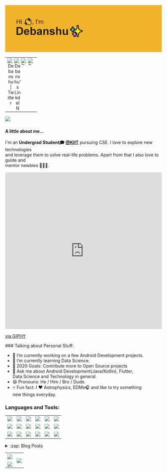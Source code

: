 <img src="https://github.com/Debanshu777/Debanshu777/blob/main/banner.png"/>
<table>
    <tr>
    <td  align="center">
        <a href="https://twitter.com/DattaDebanshu">
        <img align="left" alt="Debanshu | Twitter" width="22px" src="https://cdn.jsdelivr.net/npm/simple-icons@v3/icons/twitter.svg" />
        </a>
        <a href="https://www.linkedin.com/in/debanshu-datta-483376169/">
        <img align="left" alt="Debanshu's LinkdeIN" width="22px" src="https://cdn.jsdelivr.net/npm/simple-icons@v3/icons/linkedin.svg" />
        </a>
        <a href="https://www.instagram.com/debanshu.datta">
        <img align="left" alt="Debanshu's Instagram" width="22px" height="22px" src="https://cdn.jsdelivr.net/npm/simple-icons@v3/icons/instagram.svg" />
        </a>
        <a href="https://medium.com/@debanshudatta123">
        <img align="left" alt="Debanshu's Instagram" width="22px" height="22px" src="https://simpleicons.org/icons/medium.svg" />
        </a>
    </td>
    <tr>
</table>

<img src="https://komarev.com/ghpvc/?username=Debanshu777&style=flat-square"/>

#### A little about me...  
I'm an **Undergrad Student🎓 [@KIIT](https://kiit.ac.in/)** pursuing CSE. I love to explore new technologies<br>
and leverage them to solve real-life problems. Apart from that I also love to guide and <br>
mentor newbies 👨🏻‍💻.


<div style="width:100%;height:0;padding-bottom:100%;position:relative;">
    <iframe src="https://giphy.com/embed/26DoiqmYcxgFICb3G" width="100%" height="100%" style="position:absolute" frameBorder="0" class="giphy-embed" allowFullScreen>
    </iframe>
</div>
<p>
    <a href="https://giphy.com/gifs/art-loop-trippy-26DoiqmYcxgFICb3G">via GIPHY
    </a>
</p>
### Talking about Personal Stuff:

- 🔭 I’m currently working on a few Android Development projects.
- 🌱 I’m currently learning Data Science.
- 🥅 2020 Goals: Contribute more to Open Source projects
- 💬 Ask me about Android Development(Java/Kotlin), Flutter,<br>
     Data Science and Technology in general.
- 😄 Pronouns: He / Him / Bro / Dude.
- ⚡ Fun fact: I ❤️ Astrophysics, EDMs🎧 and like to try something <br>
    new things everyday. 

### Languages and Tools:
<table border="0" width="0">
    <tr>
        <td align="center"><img src="https://img.shields.io/badge/java-%23ED8B00.svg?&style=for-the-badge&logo=java&logoColor=white"/></td>
        <td align="center"><img src="https://img.shields.io/badge/kotlin-%230095D5.svg?&style=for-the-badge&logo=kotlin&logoColor=white"/></td>
        <td align="center"><img src="https://img.shields.io/badge/dart-%230175C2.svg?&style=for-the-badge&logo=dart&logoColor=white"/></td>
        <td align="center"><img src="https://img.shields.io/badge/Flutter%20-%2302569B.svg?&style=for-the-badge&logo=Flutter&logoColor=white" /></td>
        <td align="center"><img src="https://img.shields.io/badge/material%20ui%20-%230081CB.svg?&style=for-the-badge&logo=material-ui&logoColor=white"/></td>
        <td align="center"><img src="https://img.shields.io/badge/Jupyter%20-%23F37626.svg?&style=for-the-badge&logo=Jupyter&logoColor=white" /></td>
    </tr>
    <tr>
        <td align="center"><img src="https://img.shields.io/badge/python%20-%2314354C.svg?&style=for-the-badge&logo=python&logoColor=white"/></td>
        <td align="center"><img src="https://img.shields.io/badge/numpy%20-%23013243.svg?&style=for-the-badge&logo=numpy&logoColor=white" /></td>
        <td align="center"><img src="https://img.shields.io/badge/pandas%20-%23150458.svg?&style=for-the-badge&logo=pandas&logoColor=white" /></td>
        <td align="center"><img src="https://img.shields.io/badge/go-%2300ADD8.svg?&style=for-the-badge&logo=go&logoColor=white"/></td>
        <td align="center"><img src="https://img.shields.io/badge/git%20-%23F05033.svg?&style=for-the-badge&logo=git&logoColor=white"/></td>
        <td align="center"><img src="https://img.shields.io/badge/github%20-%23121011.svg?&style=for-the-badge&logo=github&logoColor=white"/></td>
    </tr>
    <tr>
        <td align="center"><img src="https://img.shields.io/badge/sqlite-%2307405e.svg?&style=for-the-badge&logo=sqlite&logoColor=white"/></td>
        <td align="center"><img src="https://img.shields.io/badge/firebase%20-%23039BE5.svg?&style=for-the-badge&logo=firebase"/></td>
        <td align="center"><img src="https://img.shields.io/badge/markdown-%23000000.svg?&style=for-the-badge&logo=markdown&logoColor=white"/></td>
        <td align="center"><img src="https://img.shields.io/badge/c%20-%2300599C.svg?&style=for-the-badge&logo=c&logoColor=white"/></td?>
        <td align="center"><img src="https://img.shields.io/badge/c++%20-%2300599C.svg?&style=for-the-badge&logo=c%2B%2B&ogoColor=white"/></td>
        <td align="center"><img src="https://img.shields.io/badge/html5%20-%23E34F26.svg?&style=for-the-badge&logo=html5&logoColor=white"/></td>
    </tr> 
</table> 

<details>
  <summary>:zap: Blog Posts</summary>
  
### Blog Posts:
<a href="https://medium.com/@debanshudatta123">
<img src="https://github-readme-medium.vercel.app/?username=debanshudatta123&limit=3"/>
</a>
</details>

<table>
    <tr>
        <td>
            <img src="https://spotify-recently-played-readme.vercel.app/api?user=wex8xjk0lgc4m948k3cb68xe8&count=1&width=500" align="center"/>
        </td>
        <td rowspan=2>
            <img src="https://github-readme-stats.vercel.app/api/top-langs/?username=Debanshu777&theme=dark" align="center"/></td>
    </tr>
    <tr>
        <td><img src="https://github-readme-stats.vercel.app/api?username=Debanshu777&count_private=true&theme=dark&show_icons=true" align="center"/></td>
    </tr>
</table>
